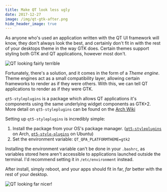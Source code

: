 ```yaml
---
title: Make QT look less ugly
date: 2017-12-27
image: /img/qt-gtk-after.png
hide_header_image: true
---
```


As anyone who's used an application written with the QT UI framework will know, they don't always look the best, and certainly don't fit in with the rest of your desktops theme in the way GTK does. Certain themes support styling both GTK and QT applications, however most don't.

![QT looking fairly terrible](/img/qt-gtk-before.png)

Fortunately, there's a solution, and it comes in the form of a _Theme engine_. Theme engines act as a small compatibility layer, allowing certain frameworks to render as if they were others. With this, we can tell QT applications to render as if they were GTK.

`qt5-styleplugins` is a package which allows QT applications it's components using the same underlying widget components as GTK+2. More detail on `qt5-styleplugins` can be found on the [Arch Wiki](https://wiki.archlinux.org/index.php/Uniform_look_for_Qt_and_GTK_applications#QGtkStyle)

Setting up `qt5-styleplugins` is incredibly simple:

1. Install the package from your OS's package manager. ([`qt5-styleplugins`](https://www.archlinux.org/packages/?name=qt5-styleplugins) on Arch, [`qt5-style-plugins`](https://packages.ubuntu.com/search?keywords=qt5-style-plugins) on Ubuntu)
2. Set the environment variable: `QT_QPA_PLATFORMTHEME=gtk2`

Installing the environment variable can't be done in your `.bashrc`, as variables stored here aren't accessible to applications launched outside the terminal. I'd recommend setting it in `/etc/environment` instead.

After install, simply reboot, and your apps should fit in far, _far_ better with the rest of your desktop.

![QT looking far nicer!](/img/qt-gtk-after.png)
